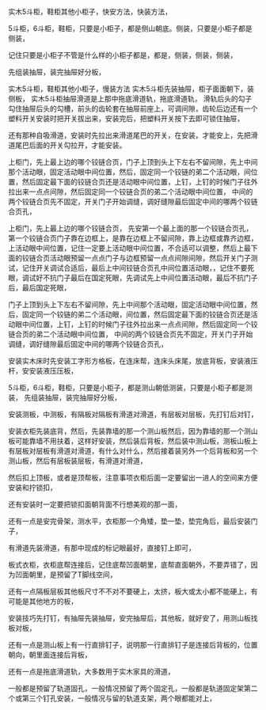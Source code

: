 实木5斗柜，鞋柜其他小柜子，快安方法，快装方法，

5斗柜，6斗柜，鞋柜，只要是小柜子，都是侧山朝底。侧装，只要是小柜子都是侧装，

记住只要是小柜子不管是什么样的小柜子都是，都是，侧装，侧装，侧装，


先组装抽屉，装完抽屉好分板，






实木5斗柜，鞋柜其他小柜子，慢装方法
实木5斗柜先装抽屉，柜子面面朝下，装侧板，
实木5斗柜抽屉滑道是上那中拖底滑道轨，拖底滑道轨，  滑轨后头的勾子勾住抽屉后头的勾槽，前头的齿轮套在抽屉前座上，可调间隙，齿轮后边还有一个塑料开关安装时把开关拔出来，安装完后，把塑料开关按下去即可锁住抽屉，

还有那种自吸滑道，安装时先拉出来滑道尾巴的开关，在安装，才能安上，先把滑道尾巴后面的开关勾拉开，才能安装。



上柜门，先上最上边的哪个铰链合页，门子上顶到头上下左右不留间隙，先上中间那个活动眼，固定活动眼中间位置，然后，固定同一个铰链的弟二个活动眼，间位置，然后固定最下面的铰链合页还是活动眼中间位置，上钉，上钉的时候门子往外拉出来一点点间隙，然后固定同一个铰链合页的弟二个活动眼中间位置，  中间的两个铰链合页先不固定，开关门子开始调缝，调好缝隙最后固定中间的哪两个铰链合页孔，


上柜门，先上最上边的哪个铰链合页，
先安第一个最上面的那一个铰链合页孔，
第一个铰链合页门子靠在边框上，是靠在边框上不留间隙，靠上边框或靠齐边框，上活动眼中间位置，记住一定要上活动眼中间位置，不合适可以调整，然后上最下面的铰链合页活动眼预留一点点门子与边框预留一点点间隙间隙，然后开关门子测试，记住开关调试合适后，最后上中间铰链合页孔中间位置活动眼，，记住不要死眼，调试好不抗门子最后在国定死眼，先调试先上中间位置活动眼，最后不抗门子后，最后国定死眼，







门子上顶到头上下左右不留间隙，先上中间那个活动眼，固定活动眼中间位置，然后，固定同一个铰链的弟二个活动眼，间位置，然后固定最下面的铰链合页还是活动眼中间位置，上钉，上钉的时候门子往外拉出来一点点间隙，然后固定同一个铰链合页的弟二个活动眼中间位置，  中间的两个铰链合页先不固定，开关门子开始调缝，调好缝隙最后固定中间的哪两个铰链合页孔，





安装实木床时先安装工字形方格板，在连床帮，连床头床尾，放底背板，安装液压杆，安安装液压压板，


5斗柜，6斗柜，鞋柜，只要是小柜子，都是测山朝低测装，只要是小柜子都是测装，
先组装抽屉，装完抽屉好分板，

安装测板，中测板，有隔板对隔板有滑道对滑道，有层板对层板，先打钉后对钉，

安装衣柜先装底背，然后，先装靠墙的那一个测山板然后，因为靠墙的那一个测山板可能靠墙不用扶着，这样好安装，然后装后背板，然后装中测山板，测板山板上有层板对层板有滑道对滑道，有什么对什么，然后接着装另外一个后背板和另一个测山板，然后有层板装层板，有滑道对滑道，

然后扣上顶板，或者是顶帮板，注意事项衣柜后面一定要留出一进人的空间来方便安装和拧锁扣，

还有安装时一定要把锁扣面朝背面不行想美观的那一面，

还有一点是安完骨架，测水平，衣柜那一个角矮，垫一垫，垫完角后，最后安装门子，









有滑道先装滑道，有那中现成的标记眼最好，直接钉上即可，


板式衣柜，衣柜底帮连接后，记住底帮凹面朝里，底帮直面朝外，不要弄错了，因为凹面朝里，是预留了T脚线空间，

还有一点隔板层板其他板尺寸不不对不要硬上，太挤，板大或太小都不能硬上，有可能是其他地方的板，


安装技巧先打钉，有抽屉先装抽屉，安完抽屉后，其他板，就好安了，用测山板找板对板，

还有一点是测山板上有一行直排钉子，说明那一行直排钉子是连接后背板的，位置朝向，朝里面连接后背板，



还有一点是拖底滑道轨，大多数用于实木家具的滑道，

一般都是预留了轨道固孔，一般情况预留了两个固定孔，一般都是轨道固定架第二个或第三个钉孔安装，一般情况与留的轨道支架，两个眼都能对上，































